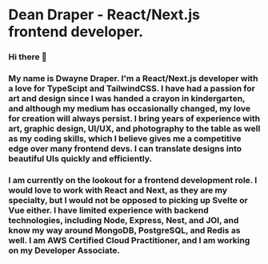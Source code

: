 # Dean Draper - React/Next.js frontend developer.
### Hi there 👋
### My name is Dwayne Draper. I'm a React/Next.js developer with a love for TypeScipt and TailwindCSS. I have had a passion for art and design since I was handed a crayon in kindergarten, and although my medium has occasionally changed, my love for creation will always persist. I bring years of experience with art, graphic design, UI/UX, and photography to the table as well as my coding skills, which I believe gives me a competitive edge over many frontend devs. I can translate designs into beautiful UIs quickly and efficiently.
### I am currently on the lookout for a frontend development role. I would love to work with React and Next, as they are my specialty, but I would not be opposed to picking up Svelte or Vue either. I have limited experience with backend technologies, including Node, Express, Nest, and JOI, and know my way around MongoDB, PostgreSQL, and Redis as well. I am AWS Certified Cloud Practitioner, and I am working on my Developer Associate.

<!--
**dwaynedraper/dwaynedraper** is a ✨ _special_ ✨ repository because its `README.md` (this file) appears on your GitHub profile.

Here are some ideas to get you started:

- 🔭 I’m currently working on ...
- 🌱 I’m currently learning ...
- 👯 I’m looking to collaborate on ...
- 🤔 I’m looking for help with ...
- 💬 Ask me about ...
- 📫 How to reach me: ...
- 😄 Pronouns: ...
- ⚡ Fun fact: ...
-->
